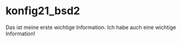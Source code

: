 # konfig21_bsd2

Das ist meine erste wichtige Information.
Ich habe auch eine wichtige Information!
